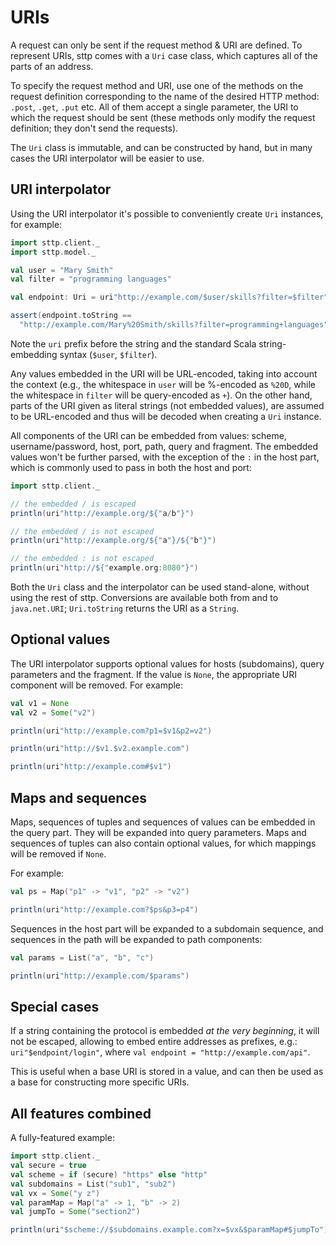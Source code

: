 # URIs

A request can only be sent if the request method & URI are defined. To represent URIs, sttp comes with a `Uri` case class, which captures all of the parts of an address.

To specify the request method and URI, use one of the methods on the request definition corresponding to the name of the desired HTTP method: `.post`, `.get`, `.put` etc. All of them accept a single parameter, the URI to which the request should be sent (these methods only modify the request definition; they don't send the requests).

The `Uri` class is immutable, and can be constructed by hand, but in many cases the URI interpolator will be easier to use.

## URI interpolator

Using the URI interpolator it's possible to conveniently create `Uri` instances, for example:

```scala mdoc:compile-only
import sttp.client._
import sttp.model._

val user = "Mary Smith"
val filter = "programming languages"

val endpoint: Uri = uri"http://example.com/$user/skills?filter=$filter"

assert(endpoint.toString ==
  "http://example.com/Mary%20Smith/skills?filter=programming+languages")
```

Note the `uri` prefix before the string and the standard Scala string-embedding syntax (`$user`, `$filter`).

Any values embedded in the URI will be URL-encoded, taking into account the context (e.g., the whitespace in `user` will be %-encoded as `%20D`, while the whitespace in `filter` will be query-encoded as `+`). On the other hand, parts of the URI given as literal strings (not embedded values), are assumed to be URL-encoded and thus will be decoded when creating a `Uri` instance.

All components of the URI can be embedded from values: scheme, username/password, host, port, path, query and fragment. The embedded values won't be further parsed, with the exception of the `:` in the host part, which is commonly used to pass in both the host and port:

```scala mdoc
import sttp.client._

// the embedded / is escaped
println(uri"http://example.org/${"a/b"}")

// the embedded / is not escaped
println(uri"http://example.org/${"a"}/${"b"}")

// the embedded : is not escaped
println(uri"http://${"example.org:8080"}")
```

Both the `Uri` class and the interpolator can be used stand-alone, without using the rest of sttp. Conversions are available both from and to `java.net.URI`; `Uri.toString` returns the URI as a `String`.

## Optional values

The URI interpolator supports optional values for hosts (subdomains), query parameters and the fragment. If the value is `None`, the appropriate URI component will be removed. For example:

```scala mdoc:silent
val v1 = None
val v2 = Some("v2")
```

```scala mdoc
println(uri"http://example.com?p1=$v1&p2=v2")

println(uri"http://$v1.$v2.example.com")

println(uri"http://example.com#$v1")
```                  

## Maps and sequences

Maps, sequences of tuples and sequences of values can be embedded in the query part. They will be expanded into query parameters. Maps and sequences of tuples can also contain optional values, for which mappings will be removed if `None`.

For example:

```scala mdoc:silent
val ps = Map("p1" -> "v1", "p2" -> "v2")
```

```scala mdoc
println(uri"http://example.com?$ps&p3=p4")
```

Sequences in the host part will be expanded to a subdomain sequence, and sequences in the path will be expanded to path components:

```scala mdoc:silent
val params = List("a", "b", "c")
```

```scala mdoc
println(uri"http://example.com/$params")
```        

## Special cases

If a string containing the protocol is embedded *at the very beginning*, it will not be escaped, allowing to embed entire addresses as prefixes, e.g.: `uri"$endpoint/login"`, where `val endpoint = "http://example.com/api"`.

This is useful when a base URI is stored in a value, and can then be used as a base for constructing more specific URIs.

## All features combined

A fully-featured example:

```scala mdoc:silent
import sttp.client._
val secure = true
val scheme = if (secure) "https" else "http"
val subdomains = List("sub1", "sub2")
val vx = Some("y z")
val paramMap = Map("a" -> 1, "b" -> 2)
val jumpTo = Some("section2")
```
```scala mdoc
println(uri"$scheme://$subdomains.example.com?x=$vx&$paramMap#$jumpTo")
```
